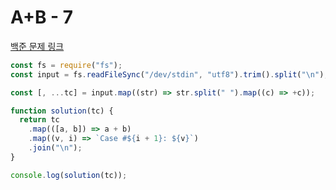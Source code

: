 # A+B - 7

[백준 문제 링크](https://www.acmicpc.net/problem/11021)

```javascript
const fs = require("fs");
const input = fs.readFileSync("/dev/stdin", "utf8").trim().split("\n");

const [, ...tc] = input.map((str) => str.split(" ").map((c) => +c));

function solution(tc) {
  return tc
    .map(([a, b]) => a + b)
    .map((v, i) => `Case #${i + 1}: ${v}`)
    .join("\n");
}

console.log(solution(tc));
```
